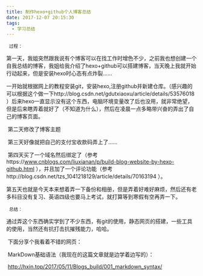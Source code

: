 ```yaml
---
title: 制作hexo+github个人博客总结
date: 2017-12-07 20:15:30
tags:
  - 学习总结
---
```



	 过程：
​	第一天，我姐突然跟我说有个博客可以在找工作时增色不少，之前我也想创建一个自我总结的博客，我姐给我介绍了hexo+github可以搭建博客，当天晚上我就开始行动起来，但是安装hexo时心态有点炸裂……

<!-- more -->

​	一开始就根据网上的教程安装git，安装hexo,注册github并新建仓库。（感兴趣的可以根据这个做一下http://blog.csdn.net/gdutxiaoxu/article/details/53576018 ）后来hexo一直显示没有这个东西，电脑环境变量改了后也没用，就非常绝望，但是后来瞎弄着就好了（不知道为什么），然后在凌晨一点多略带兴奋的弄出了自己的博客页面。

​         第二天修改了博客主题

​	第三天好像就把自己的支付宝收款码弄上了……

​	第四天买了一个域名然后绑定了（参考https://www.cnblogs.com/liuxianan/p/build-blog-website-by-hexo-github.html ），并且加了一个评论功能（参考http://blog.csdn.net/tzs_1041218129/article/details/70163194 ）。

​	第五天也就是今天本来想着弄一下备份和相册，但是弄着好难好麻烦，然后还有老多科目没有复习、英语四级也要马上考试，就打算等到寒假有空再弄一下。

	 总结：

​	通过弄这个东西确实学到了不少东西，有git的使用，静态网页的搭建，一些工具的使用，当然还有抗打击抗摧残能力，哈哈。

​	下面分享个我看着不错的网页：

​		MarkDown基础语法（我现在的这篇文章就是边学着边写的）：

​			http://hxin.top/2017/05/11/Blogs_build/001_markdown_syntax/



​	



